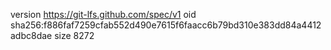 version https://git-lfs.github.com/spec/v1
oid sha256:f886faf7259cfab552d490e7615f6faacc6b79bd310e383dd84a4412adbc8dae
size 8272
